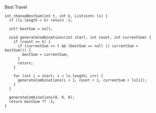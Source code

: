 Best Travel

    int chooseBestSum(int t, int k, List<int> ls) {
      if (ls.length < k) return -1;
    
      int? bestSum = null;
    
      void generateCombinations(int start, int count, int currentSum) {
        if (count == k) {
          if (currentSum <= t && (bestSum == null || currentSum > bestSum!)) {
            bestSum = currentSum;
          }
          return;
        }
    
        for (int i = start; i < ls.length; i++) {
          generateCombinations(i + 1, count + 1, currentSum + ls[i]);
        }
      }
    
      generateCombinations(0, 0, 0);
      return bestSum ?? -1;
    }
